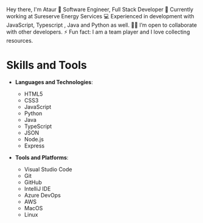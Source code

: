 Hey there, I'm Ataur 👋
Software Engineer, Full Stack Developer
🔭 Currently working at Sureserve Energy Services
💻 Experienced in development with JavaScript, Typescript , Java and Python as well.
👨‍💻 I’m open to collaborate with other developers.
⚡ Fun fact: I am a team player and I love collecting resources.

# Skills and Tools
- **Languages and Technologies**:
  - HTML5
  - CSS3
  - JavaScript
  - Python
  - Java
  - TypeScript
  - JSON
  - Node.js
  - Express

- **Tools and Platforms**:
  - Visual Studio Code
  - Git
  - GitHub
  - IntelliJ IDE
  - Azure DevOps
  - AWS
  - MacOS
  - Linux
